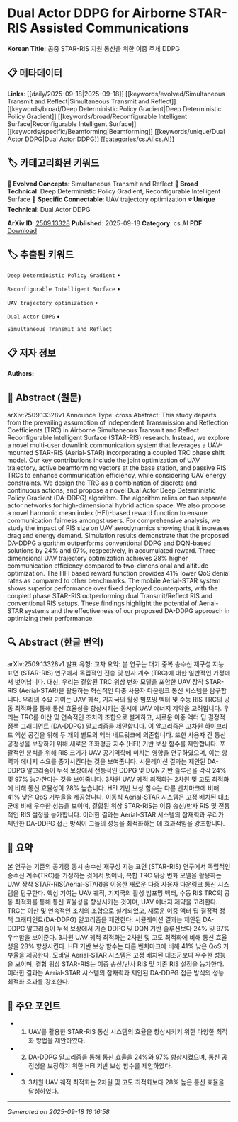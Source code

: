 
# Dual Actor DDPG for Airborne STAR-RIS Assisted Communications

**Korean Title:** 공중 STAR-RIS 지원 통신을 위한 이중 주체 DDPG

## 📋 메타데이터

**Links**: [[daily/2025-09-18|2025-09-18]] [[keywords/evolved/Simultaneous Transmit and Reflect|Simultaneous Transmit and Reflect]] [[keywords/broad/Deep Deterministic Policy Gradient|Deep Deterministic Policy Gradient]] [[keywords/broad/Reconfigurable Intelligent Surface|Reconfigurable Intelligent Surface]] [[keywords/specific/Beamforming|Beamforming]] [[keywords/unique/Dual Actor DDPG|Dual Actor DDPG]] [[categories/cs.AI|cs.AI]]

## 🏷️ 카테고리화된 키워드
**🚀 Evolved Concepts**: Simultaneous Transmit and Reflect
**🔬 Broad Technical**: Deep Deterministic Policy Gradient, Reconfigurable Intelligent Surface
**🔗 Specific Connectable**: UAV trajectory optimization
**⭐ Unique Technical**: Dual Actor DDPG

**ArXiv ID**: [2509.13328](https://arxiv.org/abs/2509.13328)
**Published**: 2025-09-18
**Category**: cs.AI
**PDF**: [Download](https://arxiv.org/pdf/2509.13328.pdf)


## 🏷️ 추출된 키워드



`Deep Deterministic Policy Gradient` • 

`Reconfigurable Intelligent Surface` • 

`UAV trajectory optimization` • 

`Dual Actor DDPG` • 

`Simultaneous Transmit and Reflect`



## 📋 저자 정보

**Authors:** 

## 📄 Abstract (원문)

arXiv:2509.13328v1 Announce Type: cross 
Abstract: This study departs from the prevailing assumption of independent Transmission and Reflection Coefficients (TRC) in Airborne Simultaneous Transmit and Reflect Reconfigurable Intelligent Surface (STAR-RIS) research. Instead, we explore a novel multi-user downlink communication system that leverages a UAV-mounted STAR-RIS (Aerial-STAR) incorporating a coupled TRC phase shift model. Our key contributions include the joint optimization of UAV trajectory, active beamforming vectors at the base station, and passive RIS TRCs to enhance communication efficiency, while considering UAV energy constraints. We design the TRC as a combination of discrete and continuous actions, and propose a novel Dual Actor Deep Deterministic Policy Gradient (DA-DDPG) algorithm. The algorithm relies on two separate actor networks for high-dimensional hybrid action space. We also propose a novel harmonic mean index (HFI)-based reward function to ensure communication fairness amongst users. For comprehensive analysis, we study the impact of RIS size on UAV aerodynamics showing that it increases drag and energy demand. Simulation results demonstrate that the proposed DA-DDPG algorithm outperforms conventional DDPG and DQN-based solutions by 24% and 97%, respectively, in accumulated reward. Three-dimensional UAV trajectory optimization achieves 28% higher communication efficiency compared to two-dimensional and altitude optimization. The HFI based reward function provides 41% lower QoS denial rates as compared to other benchmarks. The mobile Aerial-STAR system shows superior performance over fixed deployed counterparts, with the coupled phase STAR-RIS outperforming dual Transmit/Reflect RIS and conventional RIS setups. These findings highlight the potential of Aerial-STAR systems and the effectiveness of our proposed DA-DDPG approach in optimizing their performance.

## 🔍 Abstract (한글 번역)

arXiv:2509.13328v1 발표 유형: 교차
요약: 본 연구는 대기 중복 송수신 재구성 지능 표면 (STAR-RIS) 연구에서 독립적인 전송 및 반사 계수 (TRC)에 대한 일반적인 가정에서 벗어납니다. 대신, 우리는 결합된 TRC 위상 변화 모델을 포함한 UAV 장착 STAR-RIS (Aerial-STAR)을 활용하는 혁신적인 다중 사용자 다운링크 통신 시스템을 탐구합니다. 우리의 주요 기여는 UAV 궤적, 기지국의 활성 빔포밍 벡터 및 수동 RIS TRC의 공동 최적화를 통해 통신 효율성을 향상시키는 동시에 UAV 에너지 제약을 고려합니다. 우리는 TRC를 이산 및 연속적인 조치의 조합으로 설계하고, 새로운 이중 액터 딥 결정적 정책 그래디언트 (DA-DDPG) 알고리즘을 제안합니다. 이 알고리즘은 고차원 하이브리드 액션 공간을 위해 두 개의 별도의 액터 네트워크에 의존합니다. 또한 사용자 간 통신 공정성을 보장하기 위해 새로운 조화평균 지수 (HFI) 기반 보상 함수를 제안합니다. 포괄적인 분석을 위해 RIS 크기가 UAV 공기역학에 미치는 영향을 연구하였으며, 이는 항력과 에너지 수요를 증가시킨다는 것을 보여줍니다. 시뮬레이션 결과는 제안된 DA-DDPG 알고리즘이 누적 보상에서 전통적인 DDPG 및 DQN 기반 솔루션을 각각 24% 및 97% 능가한다는 것을 보여줍니다. 3차원 UAV 궤적 최적화는 2차원 및 고도 최적화에 비해 통신 효율성이 28% 높습니다. HFI 기반 보상 함수는 다른 벤치마크에 비해 41% 낮은 QoS 거부율을 제공합니다. 이동식 Aerial-STAR 시스템은 고정 배치된 대조군에 비해 우수한 성능을 보이며, 결합된 위상 STAR-RIS는 이중 송신/반사 RIS 및 전통적인 RIS 설정을 능가합니다. 이러한 결과는 Aerial-STAR 시스템의 잠재력과 우리가 제안한 DA-DDPG 접근 방식이 그들의 성능을 최적화하는 데 효과적임을 강조합니다.

## 📝 요약

본 연구는 기존의 공기중 동시 송수신 재구성 지능 표면 (STAR-RIS) 연구에서 독립적인 송수신 계수(TRC)를 가정하는 것에서 벗어나, 복합 TRC 위상 변화 모델을 활용하는 UAV 장착 STAR-RIS(Aerial-STAR)을 이용한 새로운 다중 사용자 다운링크 통신 시스템을 탐구한다. 핵심 기여는 UAV 궤적, 기지국의 활성 빔포밍 벡터, 수동 RIS TRC의 공동 최적화를 통해 통신 효율성을 향상시키는 것이며, UAV 에너지 제약을 고려한다. TRC는 이산 및 연속적인 조치의 조합으로 설계되었고, 새로운 이중 액터 딥 결정적 정책 그래디언트(DA-DDPG) 알고리즘을 제안한다. 시뮬레이션 결과는 제안된 DA-DDPG 알고리즘이 누적 보상에서 기존 DDPG 및 DQN 기반 솔루션보다 24% 및 97% 우수함을 보여준다. 3차원 UAV 궤적 최적화는 2차원 및 고도 최적화에 비해 통신 효율성을 28% 향상시킨다. HFI 기반 보상 함수는 다른 벤치마크에 비해 41% 낮은 QoS 거부율을 제공한다. 모바일 Aerial-STAR 시스템은 고정 배치된 대조군보다 우수한 성능을 보이며, 결합 위상 STAR-RIS는 이중 송신/반사 RIS 및 기존 RIS 설정을 능가한다. 이러한 결과는 Aerial-STAR 시스템의 잠재력과 제안된 DA-DDPG 접근 방식의 성능 최적화 효과를 강조한다.

## 🎯 주요 포인트


- 1. UAV를 활용한 STAR-RIS 통신 시스템의 효율을 향상시키기 위한 다양한 최적화 방법을 제안하였다.

- 2. DA-DDPG 알고리즘을 통해 통신 효율을 24%와 97% 향상시켰으며, 통신 공정성을 보장하기 위한 HFI 기반 보상 함수를 제안하였다.

- 3. 3차원 UAV 궤적 최적화는 2차원 및 고도 최적화보다 28% 높은 통신 효율을 달성하였다.


---

*Generated on 2025-09-18 16:16:58*